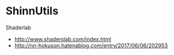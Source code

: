 # ShinnUtils

Shaderlab
- http://www.shaderslab.com/index.html
- http://nn-hokuson.hatenablog.com/entry/2017/06/06/202953
